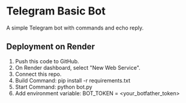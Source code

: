 # Telegram Basic Bot

A simple Telegram bot with commands and echo reply.

## Deployment on Render
1. Push this code to GitHub.
2. On Render dashboard, select "New Web Service".
3. Connect this repo.
4. Build Command:
   pip install -r requirements.txt
5. Start Command:
   python bot.py
6. Add environment variable:
   BOT_TOKEN = <your_botfather_token>
